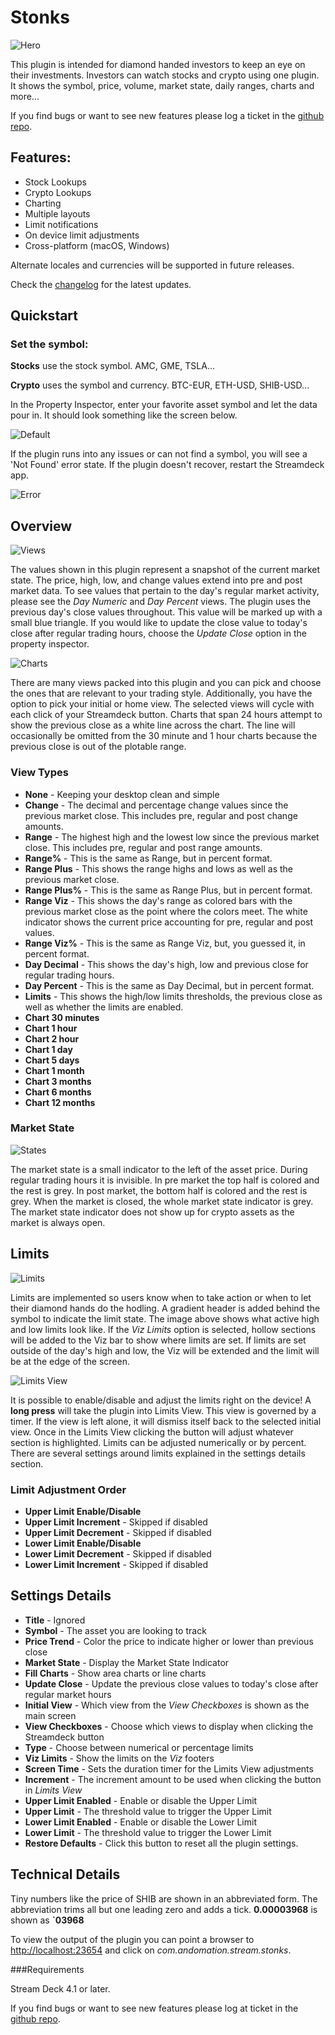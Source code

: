 # Stonks

![Hero](images/appStore.png)

This plugin is intended for diamond handed investors to keep an eye on their investments. Investors can watch stocks and crypto using one plugin. It shows the symbol, price, volume, market state, daily ranges, charts and more... 

If you find bugs or want to see new features please log a ticket in the [github repo](https://github.com/Phando/Streamdeck-Stonks/issues).

## Features:

- Stock Lookups
- Crypto Lookups
- Charting
- Multiple layouts
- Limit notifications
- On device limit adjustments
- Cross-platform (macOS, Windows)

Alternate locales and currencies will be supported in future releases.

Check the [changelog](Changelog.md) for the latest updates.

## Quickstart

### Set the symbol:

**Stocks** use the stock symbol. AMC, GME, TSLA... 

**Crypto** uses the symbol and currency.  BTC-EUR, ETH-USD, SHIB-USD...

In the Property Inspector, enter your favorite asset symbol and let the data pour in. It should look something like the screen below. 

![Default](images/default.png)

If the plugin runs into any issues or can not find a symbol, you will see a 'Not Found' error state. If the plugin doesn't recover, restart the Streamdeck app.

![Error](images/error.png)

## Overview

![Views](images/views.png)

The values shown in this plugin represent a snapshot of the current market state. The price, high, low, and change values extend into pre and post market data. To see values that pertain to the day's regular market activity, please see the *Day Numeric* and *Day Percent* views. The plugin uses the previous day's close values throughout. This value will be marked up with a small blue triangle. If you would like to update the close value to today's close after regular trading hours, choose the *Update Close* option in the property inspector.

![Charts](images/charts.png) 
 
There are many views packed into this plugin and you can pick and choose the ones that are relevant to your trading style. Additionally, you have the option to pick your initial or home view. The selected views will cycle with each click of your Streamdeck button. Charts that span 24 hours attempt to show the previous close as a white line across the chart. The line will occasionally be omitted from the 30 minute and 1 hour charts because the previous close is out of the plotable range. 

### View Types

* **None** - Keeping your desktop clean and simple
* **Change** - The decimal and percentage change values since the previous market close. This includes pre, regular and post change amounts.
* **Range** - The highest high and the lowest low since the previous market close. This includes pre, regular and post range amounts.
* **Range%** - This is the same as Range, but in percent format.
* **Range Plus** - This shows the range highs and lows as well as the previous market close. 
* **Range Plus%** - This is the same as Range Plus, but in percent format.
* **Range Viz** - This shows the day's range as colored bars with the previous market close as the point where the colors meet. The white indicator shows the current price accounting for pre, regular and post values.
* **Range Viz%** - This is the same as Range Viz, but, you guessed it, in percent format.
* **Day Decimal** - This shows the day's high, low and previous close for regular trading hours. 
* **Day Percent** - This is the same as Day Decimal, but in percent format.
* **Limits** - This shows the high/low limits thresholds, the previous close as well as whether the limits are enabled. 
* **Chart 30 minutes**
* **Chart 1 hour**
* **Chart 2 hour**
* **Chart 1 day**
* **Chart 5 days**
* **Chart 1 month**
* **Chart 3 months**
* **Chart 6 months**
* **Chart 12 months**

### Market State
![States](images/states.png)

The market state is a small indicator to the left of the asset price. During regular trading hours it is invisible. In pre market the top half is colored and the rest is grey. In post market, the bottom half is colored and the rest is grey. When the market is closed, the whole market state indicator is grey. The market state indicator does not show up for crypto assets as the market is always open. 

## Limits

![Limits](images/limits.png)

Limits are implemented so users know when to take action or when to let their diamond hands do the hodling. A gradient header is added behind the symbol to indicate the limit state. The image above shows what active high and low limits look like. If the *Viz Limits* option is selected, hollow sections will be added to the Viz bar to show where limits are set. If limits are set outside of the day's high and low, the Viz will be extended and the limit will be at the edge of the screen.

![Limits View](images/limitsView.png)

It is possible to enable/disable and adjust the limits right on the device! A **long press** will take the plugin into Limits View. This view is governed by a timer. If the view is left alone, it will dismiss itself back to the selected initial view. Once in the Limits View clicking the button will adjust whatever section is highlighted. Limits can be adjusted numerically or by percent. There are several settings around limits explained in the settings details section. 

### Limit Adjustment Order

* **Upper Limit Enable/Disable**
* **Upper Limit Increment** - Skipped if disabled
* **Upper Limit Decrement** - Skipped if disabled
* **Lower Limit Enable/Disable**
* **Lower Limit Decrement** - Skipped if disabled
* **Lower Limit Increment** - Skipped if disabled

## Settings Details

* **Title** - Ignored
* **Symbol** - The asset you are looking to track
* **Price Trend** - Color the price to indicate higher or lower than previous close
* **Market State** - Display the Market State Indicator
* **Fill Charts** - Show area charts or line charts
* **Update Close** - Update the previous close values to today's close after regular market hours
* **Initial View** - Which view from the *View Checkboxes* is shown as the main screen
* **View Checkboxes** - Choose which views to display when clicking the Streamdeck button
* **Type** - Choose between numerical or percentage limits
* **Viz Limits** - Show the limits on the *Viz* footers
* **Screen Time** - Sets the duration timer for the Limits View adjustments
* **Increment** - The increment amount to be used when clicking the button in *Limits View*
* **Upper Limit Enabled** - Enable or disable the Upper Limit
* **Upper Limit** - The threshold value to trigger the Upper Limit
* **Lower Limit Enabled** - Enable or disable the Lower Limit
* **Lower Limit** - The threshold value to trigger the Lower Limit
* **Restore Defaults** - Click this button to reset all the plugin settings. 

## Technical Details

Tiny numbers like the price of SHIB are shown in an abbreviated form. The abbreviation trims all but one leading zero and adds a tick. **0.00003968** is shown as **`03968**

To view the output of the plugin you can point a browser to 
[http://localhost:23654](http://localhost:23654) and click on *com.andomation.stream.stonks*.

###Requirements

Stream Deck 4.1 or later.

If you find bugs or want to see new features please log at ticket in the [github repo](https://github.com/Phando/Streamdeck-Stonks/issues).